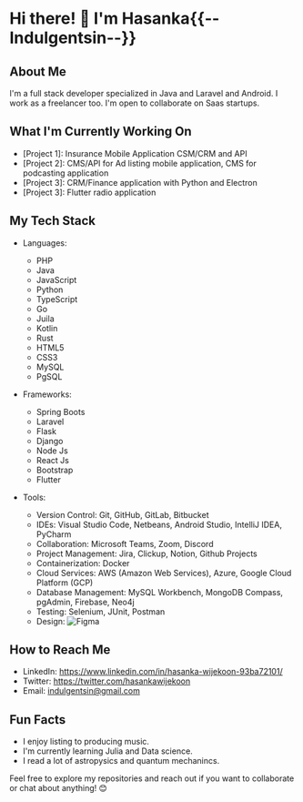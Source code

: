 # Hi there! 👋 I'm Hasanka{{--Indulgentsin--}}

## About Me
I'm a full stack developer specialized in Java and Laravel and Android. I work as a freelancer too. I'm open to collaborate on Saas startups.

## What I'm Currently Working On
- [Project 1]: Insurance Mobile Application CSM/CRM and API
- [Project 2]: CMS/API for Ad listing mobile application, CMS for podcasting application 
- [Project 3]: CRM/Finance application with Python and Electron
- [Project 3]: Flutter radio application

## My Tech Stack
- Languages: 
  - PHP
  - Java
  - JavaScript
  - Python
  - TypeScript
  - Go
  - Juila
  - Kotlin
  - Rust
  - HTML5
  - CSS3
  - MySQL
  - PgSQL

- Frameworks:
  - Spring Boots
  - Laravel
  - Flask
  - Django
  - Node Js
  - React Js
  - Bootstrap
  - Flutter

- Tools: 
  - Version Control: Git, GitHub, GitLab, Bitbucket
  - IDEs: Visual Studio Code, Netbeans, Android Studio, IntelliJ IDEA, PyCharm
  - Collaboration: Microsoft Teams, Zoom, Discord
  - Project Management: Jira, Clickup, Notion, Github Projects
  - Containerization: Docker
  - Cloud Services: AWS (Amazon Web Services), Azure, Google Cloud Platform (GCP)
  - Database Management: MySQL Workbench, MongoDB Compass, pgAdmin, Firebase, Neo4j
  - Testing: Selenium, JUnit, Postman
  - Design: ![Figma](https://img.shields.io/badge/figma-%23F24E1E.svg?style=for-the-badge&logo=figma&logoColor=white)

## How to Reach Me
- LinkedIn: https://www.linkedin.com/in/hasanka-wijekoon-93ba72101/
- Twitter: https://twitter.com/hasankawijekoon
- Email: indulgentsin@gmail.com

## Fun Facts
- I enjoy listing to producing music.
- I'm currently learning Julia and Data science.
- I read a lot of astropysics and quantum mechanincs.

Feel free to explore my repositories and reach out if you want to collaborate or chat about anything! 😊
